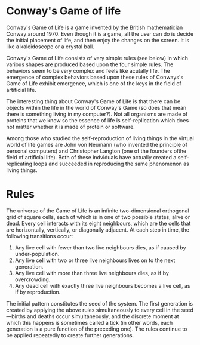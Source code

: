 # Conway's Game of life 

Conway's Game of Life is a game invented by the British mathematician Conway around 1970. Even though it is a game, all the user can do is decide the initial placement of life, and then enjoy the changes on the screen. It is like a kaleidoscope or a crystal ball.

Conway's Game of Life consists of very simple rules (see below) in which various shapes are produced based upon the four simple rules. The behaviors seem to be very complex and feels like acutally life. The emergence of complex behaviors based upon these rules of Conways's Game of Life exhibit emergence, which is one of the keys in the field of artificial life. 

The interesting thing about Conway's Game of Life is that there can be objects within the life in the world of Conway's Game (so does that mean there is something living in my computer?). Not all organisms are made of proteins that we know so the essence of life is self-replication which does not matter whether it is made of protein or software.

Among those who studied the self-reproduction of living things in the virtual world of life games are John von Neumann (who invented the principle of personal computers) and Christopher Langton (one of the founders ofthe field of artificial life). Both of these indviduals have actually created a self-replicating loops and succeeded in reproducing the same phenomenon as living things.

# Rules
The universe of the Game of Life is an infinite two-dimensional orthogonal grid of square cells, each of which is in one of two possible states, alive or dead. Every cell interacts with its eight neighbours, which are the cells that are horizontally, vertically, or diagonally adjacent. At each step in time, the following transitions occur:
  
  1. Any live cell with fewer than two live neighbours dies, as if caused by under-population.
  2. Any live cell with two or three live neighbours lives on to the next generation.
  3. Any live cell with more than three live neighbours dies, as if by overcrowding.
  4. Any dead cell with exactly three live neighbours becomes a live cell, as if by reproduction.
  
  The initial pattern constitutes the seed of the system. The first generation is created by applying the above rules simultaneously to every cell in the seed—births and deaths occur simultaneously, and the discrete moment at which this happens is sometimes called a tick (in other words, each generation is a pure function of the preceding one). The rules continue to be applied repeatedly to create further generations.
